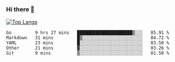 ### Hi there 👋

<!--
**3Xpl0it3r/3Xpl0it3r** is a ✨ _special_ ✨ repository because its `README.md` (this file) appears on your GitHub profile.

Here are some ideas to get you started:

- 🔭 I’m currently working on ...
- 🌱 I’m currently learning ...
- 👯 I’m looking to collaborate on ...
- 🤔 I’m looking for help with ...
- 💬 Ask me about ...
- 📫 How to reach me: ...
- 😄 Pronouns: ...
- ⚡ Fun fact: ...
-->


[![Top Langs](https://github-readme-stats.vercel.app/api/top-langs/?username=3Xpl0it3r&layout=compact)](https://github.com/3Xpl0it3r/3Xpl0it3r)

<!--START_SECTION:waka-->
```text
Go         9 hrs 27 mins   █████████████████████▒░░░   85.91 % 
Markdown   31 mins         █▒░░░░░░░░░░░░░░░░░░░░░░░   04.72 % 
YAML       23 mins         █░░░░░░░░░░░░░░░░░░░░░░░░   03.50 % 
Other      21 mins         ▓░░░░░░░░░░░░░░░░░░░░░░░░   03.26 % 
Git        9 mins          ▒░░░░░░░░░░░░░░░░░░░░░░░░   01.50 % 
```
<!--END_SECTION:waka-->
